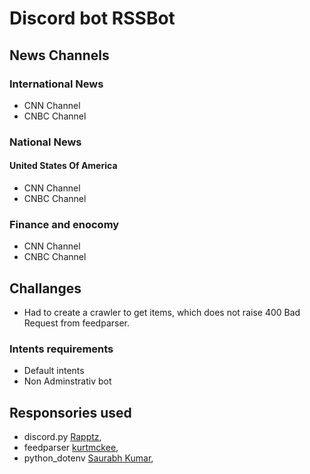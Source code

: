 # Discord bot RSSBot

## News Channels

### International News

*   CNN Channel
*   CNBC Channel

###     National News

####   United States Of America

*   CNN Channel
*   CNBC Channel

###     Finance and enocomy

*   CNN Channel
*   CNBC Channel


##  Challanges

*  Had to create a crawler to get items, which does not raise 400 Bad Request from feedparser.

### Intents requirements

*   Default intents 
*   Non Adminstrativ bot

## Responsories used

- discord.py [Rapptz](https://github.com/Rapptz/discord.py),  <br>
- feedparser [kurtmckee](https://github.com/kurtmckee/feedparser),<br>
- python_dotenv [Saurabh Kumar](https://github.com/motdotla/dotenv),<br>